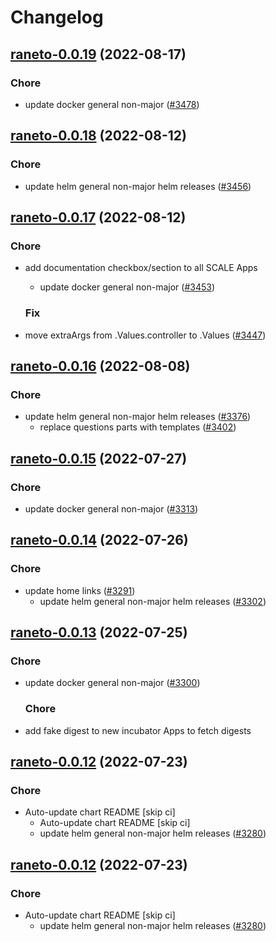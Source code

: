 # Changelog



## [raneto-0.0.19](https://github.com/truecharts/charts/compare/raneto-0.0.18...raneto-0.0.19) (2022-08-17)

### Chore

- update docker general non-major ([#3478](https://github.com/truecharts/charts/issues/3478))




## [raneto-0.0.18](https://github.com/truecharts/charts/compare/raneto-0.0.17...raneto-0.0.18) (2022-08-12)

### Chore

- update helm general non-major helm releases ([#3456](https://github.com/truecharts/charts/issues/3456))




## [raneto-0.0.17](https://github.com/truecharts/charts/compare/raneto-0.0.16...raneto-0.0.17) (2022-08-12)

### Chore

- add documentation checkbox/section to all SCALE Apps
  - update docker general non-major ([#3453](https://github.com/truecharts/charts/issues/3453))

  ### Fix

- move extraArgs from .Values.controller to .Values ([#3447](https://github.com/truecharts/charts/issues/3447))




## [raneto-0.0.16](https://github.com/truecharts/charts/compare/raneto-0.0.15...raneto-0.0.16) (2022-08-08)

### Chore

- update helm general non-major helm releases ([#3376](https://github.com/truecharts/charts/issues/3376))
  - replace questions parts with templates ([#3402](https://github.com/truecharts/charts/issues/3402))




## [raneto-0.0.15](https://github.com/truecharts/apps/compare/raneto-0.0.14...raneto-0.0.15) (2022-07-27)

### Chore

- update docker general non-major ([#3313](https://github.com/truecharts/apps/issues/3313))




## [raneto-0.0.14](https://github.com/truecharts/apps/compare/raneto-0.0.13...raneto-0.0.14) (2022-07-26)

### Chore

- update home links ([#3291](https://github.com/truecharts/apps/issues/3291))
  - update helm general non-major helm releases ([#3302](https://github.com/truecharts/apps/issues/3302))




## [raneto-0.0.13](https://github.com/truecharts/apps/compare/raneto-0.0.12...raneto-0.0.13) (2022-07-25)

### Chore

- update docker general non-major ([#3300](https://github.com/truecharts/apps/issues/3300))

  ### Chore

- add fake digest to new incubator Apps to fetch digests




## [raneto-0.0.12](https://github.com/truecharts/apps/compare/raneto-0.0.11...raneto-0.0.12) (2022-07-23)

### Chore

- Auto-update chart README [skip ci]
  - Auto-update chart README [skip ci]
  - update helm general non-major helm releases ([#3280](https://github.com/truecharts/apps/issues/3280))




## [raneto-0.0.12](https://github.com/truecharts/apps/compare/raneto-0.0.11...raneto-0.0.12) (2022-07-23)

### Chore

- Auto-update chart README [skip ci]
  - update helm general non-major helm releases ([#3280](https://github.com/truecharts/apps/issues/3280))




